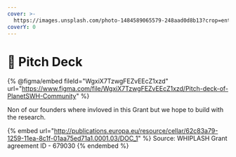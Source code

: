 ```yaml
---
cover: >-
  https://images.unsplash.com/photo-1484589065579-248aad0d8b13?crop=entropy&cs=tinysrgb&fm=jpg&ixid=MnwxOTcwMjR8MHwxfHNlYXJjaHwxfHxTcGFjZXxlbnwwfHx8fDE2NzMyMDIyODc&ixlib=rb-4.0.3&q=80
coverY: 0
---
```


# 🔭 Pitch Deck

{% @figma/embed fileId="WgxiX7TzwgFEZvEEcZ1xzd" url="https://www.figma.com/file/WgxiX7TzwgFEZvEEcZ1xzd/Pitch-deck-of-PlanetSWH-Community" %}

Non of our founders where invloved in this Grant but we hope to build with the research.&#x20;

{% embed url="http://publications.europa.eu/resource/cellar/62c83a79-1259-11ea-8c1f-01aa75ed71a1.0001.03/DOC_1" %}
Source: WHIPLASH Grant agreement ID - 679030
{% endembed %}
